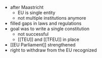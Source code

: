- after Maastricht
	- EU is single entity
	- not multiple institutions anymore
- filled gaps in laws and regulations
- goal was to write a single constitution
	- not successful
	- [[TEU]] and [[TFEU]] in place
- [[EU Parliament]] strengthened
- right to withdraw from the EU recognized